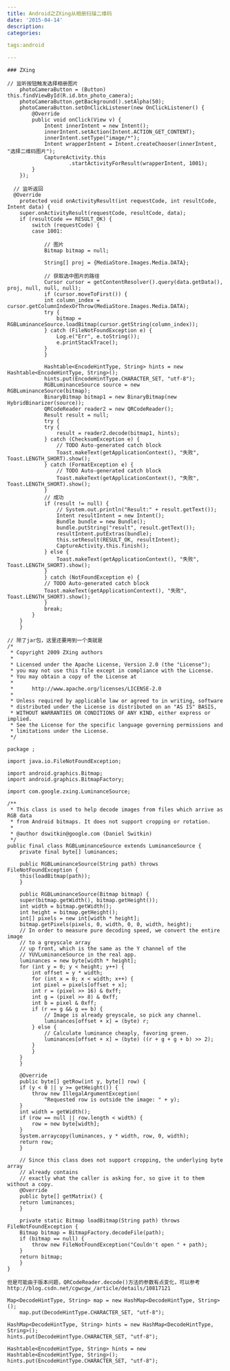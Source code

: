 ```yaml
---
title: Android之ZXing从相册扫描二维码
date: '2015-04-14'
description:
categories:

tags:android

---
```


>

	### ZXing

>

	// 监听按钮触发选择相册图片
        photoCameraButton = (Button) this.findViewById(R.id.btn_photo_camera);
        photoCameraButton.getBackground().setAlpha(50);
        photoCameraButton.setOnClickListener(new OnClickListener() {
            @Override
            public void onClick(View v) {
                Intent innerIntent = new Intent();
                innerIntent.setAction(Intent.ACTION_GET_CONTENT);
                innerIntent.setType("image/*");
                Intent wrapperIntent = Intent.createChooser(innerIntent, "选择二维码图片");
                CaptureActivity.this
                        .startActivityForResult(wrapperIntent, 1001);
            }
        });

>

	  // 监听返回
	  @Override
	    protected void onActivityResult(int requestCode, int resultCode, Intent data) {
		super.onActivityResult(requestCode, resultCode, data);
		if (resultCode == RESULT_OK) {
		    switch (requestCode) {
			case 1001:

			    // 图片
			    Bitmap bitmap = null;

			    String[] proj = {MediaStore.Images.Media.DATA};

			    // 获取选中图片的路径
			    Cursor cursor = getContentResolver().query(data.getData(), proj, null, null, null);
			    if (cursor.moveToFirst()) {
				int column_index = cursor.getColumnIndexOrThrow(MediaStore.Images.Media.DATA);
				try {
				    bitmap = RGBLuminanceSource.loadBitmap(cursor.getString(column_index));
				} catch (FileNotFoundException e) {
				    Log.e("Err", e.toString());
				    e.printStackTrace();
				}
			    }

			    Hashtable<EncodeHintType, String> hints = new Hashtable<EncodeHintType, String>();
			    hints.put(EncodeHintType.CHARACTER_SET, "utf-8");
			    RGBLuminanceSource source = new RGBLuminanceSource(bitmap);
			    BinaryBitmap bitmap1 = new BinaryBitmap(new HybridBinarizer(source));
			    QRCodeReader reader2 = new QRCodeReader();
			    Result result = null;
			    try {
				try {
				    result = reader2.decode(bitmap1, hints);
				} catch (ChecksumException e) {
				    // TODO Auto-generated catch block
				    Toast.makeText(getApplicationContext(), "失败", Toast.LENGTH_SHORT).show();
				} catch (FormatException e) {
				    // TODO Auto-generated catch block
				    Toast.makeText(getApplicationContext(), "失败", Toast.LENGTH_SHORT).show();
				}
				// 成功
				if (result != null) {
				    // System.out.println("Result:" + result.getText());
				    Intent resultIntent = new Intent();
				    Bundle bundle = new Bundle();
				    bundle.putString("result", result.getText());
				    resultIntent.putExtras(bundle);
				    this.setResult(RESULT_OK, resultIntent);
				    CaptureActivity.this.finish();
				} else {
				    Toast.makeText(getApplicationContext(), "失败", Toast.LENGTH_SHORT).show();
				}
			    } catch (NotFoundException e) {
				// TODO Auto-generated catch block
				Toast.makeText(getApplicationContext(), "失败", Toast.LENGTH_SHORT).show();
			    }
			    break;
		    }
		}
	    }


>

	// 除了jar包，这里还要用到一个类就是
	/*
	 * Copyright 2009 ZXing authors
	 *
	 * Licensed under the Apache License, Version 2.0 (the "License");
	 * you may not use this file except in compliance with the License.
	 * You may obtain a copy of the License at
	 *
	 *      http://www.apache.org/licenses/LICENSE-2.0
	 *
	 * Unless required by applicable law or agreed to in writing, software
	 * distributed under the License is distributed on an "AS IS" BASIS,
	 * WITHOUT WARRANTIES OR CONDITIONS OF ANY KIND, either express or implied.
	 * See the License for the specific language governing permissions and
	 * limitations under the License.
	 */
	 
	package ;
	 
	import java.io.FileNotFoundException;
	 
	import android.graphics.Bitmap;
	import android.graphics.BitmapFactory;
	 
	import com.google.zxing.LuminanceSource;
	 
	/**
	 * This class is used to help decode images from files which arrive as RGB data
	 * from Android bitmaps. It does not support cropping or rotation.
	 * 
	 * @author dswitkin@google.com (Daniel Switkin)
	 */
	public final class RGBLuminanceSource extends LuminanceSource {
	    private final byte[] luminances;
	 
	    public RGBLuminanceSource(String path) throws FileNotFoundException {
		this(loadBitmap(path));
	    }
	 
	    public RGBLuminanceSource(Bitmap bitmap) {
		super(bitmap.getWidth(), bitmap.getHeight());
		int width = bitmap.getWidth();
		int height = bitmap.getHeight();
		int[] pixels = new int[width * height];
		bitmap.getPixels(pixels, 0, width, 0, 0, width, height);
		// In order to measure pure decoding speed, we convert the entire image
		// to a greyscale array
		// up front, which is the same as the Y channel of the
		// YUVLuminanceSource in the real app.
		luminances = new byte[width * height];
		for (int y = 0; y < height; y++) {
		    int offset = y * width;
		    for (int x = 0; x < width; x++) {
			int pixel = pixels[offset + x];
			int r = (pixel >> 16) & 0xff;
			int g = (pixel >> 8) & 0xff;
			int b = pixel & 0xff;
			if (r == g && g == b) {
			    // Image is already greyscale, so pick any channel.
			    luminances[offset + x] = (byte) r;
			} else {
			    // Calculate luminance cheaply, favoring green.
			    luminances[offset + x] = (byte) ((r + g + g + b) >> 2);
			}
		    }
		}
	    }
	 
	    @Override
	    public byte[] getRow(int y, byte[] row) {
		if (y < 0 || y >= getHeight()) {
		    throw new IllegalArgumentException(
			    "Requested row is outside the image: " + y);
		}
		int width = getWidth();
		if (row == null || row.length < width) {
		    row = new byte[width];
		}
		System.arraycopy(luminances, y * width, row, 0, width);
		return row;
	    }
	 
	    // Since this class does not support cropping, the underlying byte array
	    // already contains
	    // exactly what the caller is asking for, so give it to them without a copy.
	    @Override
	    public byte[] getMatrix() {
		return luminances;
	    }
	 
	    private static Bitmap loadBitmap(String path) throws FileNotFoundException {
		Bitmap bitmap = BitmapFactory.decodeFile(path);
		if (bitmap == null) {
		    throw new FileNotFoundException("Couldn't open " + path);
		}
		return bitmap;
	    }
	}

>

	但是可能由于版本问题，QRCodeReader.decode()方法的参数有点变化，可以参考
	http://blog.csdn.net/cgwcgw_/article/details/10817121

	Map<DecodeHintType, String> map = new HashMap<DecodeHintType, String>();  
		map.put(DecodeHintType.CHARACTER_SET, "utf-8");

	HashMap<DecodeHintType, String> hints = new HashMap<DecodeHintType, String>();  
	hints.put(DecodeHintType.CHARACTER_SET, "utf-8");

	Hashtable<EncodeHintType, String> hints = new Hashtable<EncodeHintType, String>();
	hints.put(EncodeHintType.CHARACTER_SET, "utf-8");



